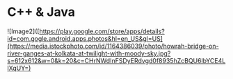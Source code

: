 # C++ & Java
![Image2]([https://play.google.com/store/apps/details?id=com.gogle.android.apps.photos&hl=en_US&gl=US](https://media.istockphoto.com/id/1164386039/photo/howrah-bridge-on-river-ganges-at-kolkata-at-twilight-with-moody-sky.jpg?s=612x612&w=0&k=20&c=CHrNWdInFSDyERdvgd0f8935hZcBQU6lbYCE4LlXqUY=)
